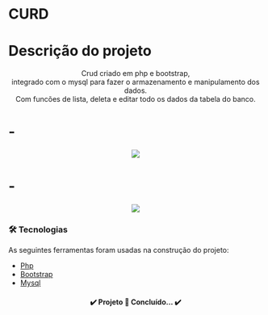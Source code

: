 # CURD

# Descrição do projeto

<p align="center">
 Crud criado em php e bootstrap, </br> 
 integrado com o mysql para fazer o armazenamento e manipulamento dos dados. </br>
 Com funcões de lista, deleta e editar todo os dados da tabela do banco.
</p>

# -

<div align="center", width="200px"> <img src="https://user-images.githubusercontent.com/101673432/193305980-d6e7ac66-8c52-4111-a263-bfe71269004b.png"/> </div>

# -

<div align="center"> <img src="https://user-images.githubusercontent.com/101673432/193305983-948f2175-8265-45d1-9e58-19049ded9f30.png"/> </div>



### 🛠 Tecnologias

As seguintes ferramentas foram usadas na construção do projeto:

- [Php](https://www.php.net/)
- [Bootstrap](https://getbootstrap.com/)
- [Mysql](https://www.mysql.com/)




<h4 align="center"> 
	✔️  Projeto 🚀 Concluído...  ✔️
</h4>

